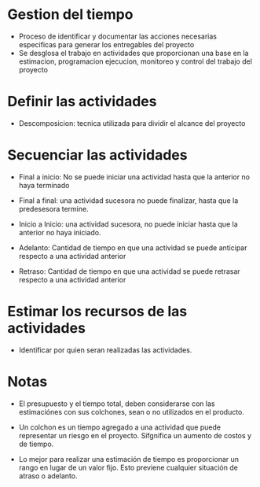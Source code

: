 # Gestion del tiempo

- Proceso de identificar y documentar las acciones necesarias especificas para generar los entregables del proyecto
- Se desglosa el trabajo en actividades que proporcionan una base en la estimacion, programacion
	ejecucion, monitoreo y control del trabajo del proyecto

# Definir las actividades

- Descomposicion: tecnica utilizada para dividir el alcance del proyecto

# Secuenciar las actividades

- Final a inicio: No se puede iniciar una actividad hasta que la anterior no haya terminado
- Final a final: una actividad sucesora no puede finalizar, hasta que la predesesora termine.
- Inicio a Inicio: una actividad sucesora, no puede iniciar hasta que la anterior no haya iniciado.

- Adelanto: Cantidad de tiempo en que una actividad se puede anticipar respecto a una actividad anterior
- Retraso: Cantidad de tiempo en que una actividad se puede retrasar respecto a una actividad anterior

# Estimar los recursos de las actividades

- Identificar por quien seran realizadas las actividades.

# Notas

- El presupuesto y el tiempo total, deben considerarse con las estimaciónes con sus colchones,
	sean o no utilizados en el producto.
	
- Un colchon es un tiempo agregado a una actividad que puede representar un riesgo en el proyecto.
	Sifgnifica un aumento de costos y de tiempo.
	
- Lo mejor para realizar una estimación de tiempo es proporcionar un rango en lugar de un valor fijo.
	Esto previene cualquier situación de atraso o adelanto.